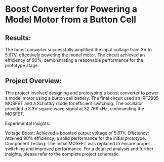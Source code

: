 
# Boost Converter for Powering a Model Motor from a Button Cell
## Results:

The boost converter successfully amplified the input voltage from 3V to 5.67V, effectively powering the model motor.
The circuit achieved an efficiency of 90%, demonstrating a reasonable performance for the prototype stage.
## Project Overview:
This project involved designing and prototyping a boost converter to power a model motor using a button cell battery. The final circuit used an IRF2805 MOSFET and a Schottky diode for efficient switching. The oscillator provided a 3.3V square wave signal at 32.768 kHz, commanding the MOSFET.

Experimental Insights:

Voltage Boost: Achieved a boosted output voltage of 5.67V.
Efficiency: Attained 90% efficiency, a solid performance for the initial prototype.
Component Testing: The initial MOSFET was replaced to ensure proper switching and improved performance.
For a detailed analysis and further insights, please refer to the complete project schematic.
